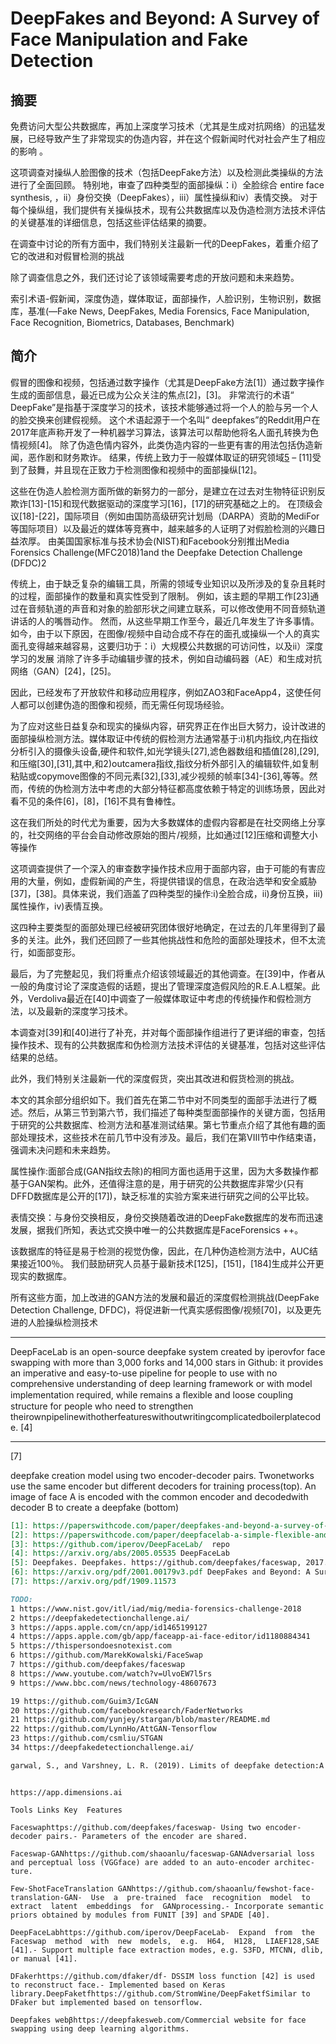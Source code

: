 

<!--
 * @version:
 * @Author:  StevenJokess https://github.com/StevenJokess
 * @Date: 2020-09-28 18:57:58
 * @LastEditors:  StevenJokess https://github.com/StevenJokess
 * @LastEditTime: 2020-10-08 18:59:31
 * @Description:MT
 * @TODO::
 * @Reference:
-->

[5]:MT

# DeepFakes and Beyond: A Survey of Face Manipulation and Fake Detection

## 摘要

免费访问大型公共数据库，再加上深度学习技术（尤其是生成对抗网络）的迅猛发展，已经导致产生了非常现实的伪造内容，并在这个假新闻时代对社会产生了相应的影响 。

这项调查对操纵人脸图像的技术（包括DeepFake方法）以及检测此类操纵的方法进行了全面回顾。 特别地，审查了四种类型的面部操纵：i）全脸综合 entire face synthesis, ，ii）身份交换（DeepFakes），iii）属性操纵和iv）表情交换。 对于每个操纵组，我们提供有关操纵技术，现有公共数据库以及伪造检测方法技术评估的关键基准的详细信息，包括这些评估结果的摘要。

在调查中讨论的所有方面中，我们特别关注最新一代的DeepFakes，着重介绍了它的改进和对假冒检测的挑战

除了调查信息之外，我们还讨论了该领域需要考虑的开放问题和未来趋势。

索引术语-假新闻，深度伪造，媒体取证，面部操作，人脸识别，生物识别，数据库，基准(—Fake News, DeepFakes, Media Forensics, Face Manipulation, Face Recognition, Biometrics, Databases, Benchmark)



## 简介

假冒的图像和视频，包括通过数字操作（尤其是DeepFake方法[1]）通过数字操作生成的面部信息，最近已成为公众关注的焦点[2]，[3]。 非常流行的术语“ DeepFake”是指基于深度学习的技术，该技术能够通过将一个人的脸与另一个人的脸交换来创建假视频。 这个术语起源于一个名叫“ deepfakes”的Reddit用户在2017年底声称开发了一种机器学习算法，该算法可以帮助他将名人面孔转换为色情视频[4]。 除了伪造色情内容外，此类伪造内容的一些更有害的用法包括伪造新闻，恶作剧和财务欺诈。 结果，传统上致力于一般媒体取证的研究领域[5] – [11]受到了鼓舞，并且现在正致力于检测图像和视频中的面部操纵[12]。

这些在伪造人脸检测方面所做的新努力的一部分，是建立在过去对生物特征识别反欺诈[13]-[15]和现代数据驱动的深度学习[16]，[17]的研究基础之上的。 在顶级会议[18]-[22]，国际项目（例如由国防高级研究计划局（DARPA）资助的MediFor等国际项目）以及最近的媒体等竞赛中，越来越多的人证明了对假脸检测的兴趣日益浓厚。 由美国国家标准与技术协会(NIST)和Facebook分别推出Media Forensics Challenge(MFC2018)1and the Deepfake Detection Challenge (DFDC)2


传统上，由于缺乏复杂的编辑工具，所需的领域专业知识以及所涉及的复杂且耗时的过程，面部操作的数量和真实性受到了限制。 例如，该主题的早期工作[23]通过在音频轨道的声音和对象的脸部形状之间建立联系，可以修改使用不同音频轨道讲话的人的嘴唇动作。 然而，从这些早期工作至今，最近几年发生了许多事情。 如今，由于以下原因，在图像/视频中自动合成不存在的面孔或操纵一个人的真实面孔变得越来越容易，这要归功于：i）大规模公共数据的可访问性，以及ii）深度学习的发展 消除了许多手动编辑步骤的技术，例如自动编码器（AE）和生成对抗网络（GAN）[24]，[25]。

因此，已经发布了开放软件和移动应用程序，例如ZAO3和FaceApp4，这使任何人都可以创建伪造的图像和视频，而无需任何现场经验。

为了应对这些日益复杂和现实的操纵内容，研究界正在作出巨大努力，设计改进的面部操纵检测方法。媒体取证中传统的假检测方法通常基于:i)机内指纹,内在指纹分析引入的摄像头设备,硬件和软件,如光学镜头[27],滤色器数组和插值[28],[29],和压缩[30],[31],其中,和2)outcamera指纹,指纹分析外部引入的编辑软件,如复制粘贴或copymove图像的不同元素[32],[33],减少视频的帧率[34]-[36],等等。然而，传统的伪检测方法中考虑的大部分特征都高度依赖于特定的训练场景，因此对看不见的条件[6]，[8]，[16]不具有鲁棒性。

这在我们所处的时代尤为重要，因为大多数媒体的虚假内容都是在社交网络上分享的，社交网络的平台会自动修改原始的图片/视频，比如通过[12]压缩和调整大小等操作

这项调查提供了一个深入的审查数字操作技术应用于面部内容，由于可能的有害应用的大量，例如，虚假新闻的产生，将提供错误的信息，在政治选举和安全威胁[37]，[38]。具体来说，我们涵盖了四种类型的操作:i)全脸合成，ii)身份互换，iii)属性操作，iv)表情互换。

这四种主要类型的面部处理已经被研究团体很好地确定，在过去的几年里得到了最多的关注。此外，我们还回顾了一些其他挑战性和危险的面部处理技术，但不太流行，如面部变形。

最后，为了完整起见，我们将重点介绍该领域最近的其他调查。在[39]中，作者从一般的角度讨论了深度造假的话题，提出了管理深度造假风险的R.E.A.L框架。此外，Verdoliva最近在[40]中调查了一般媒体取证中考虑的传统操作和假检测方法，以及最新的深度学习技术。

本调查对[39]和[40]进行了补充，并对每个面部操作组进行了更详细的审查，包括操作技术、现有的公共数据库和伪检测方法技术评估的关键基准，包括对这些评估结果的总结。

此外，我们特别关注最新一代的深度假货，突出其改进和假货检测的挑战。

本文的其余部分组织如下。我们首先在第二节中对不同类型的面部手法进行了概述。然后，从第三节到第六节，我们描述了每种类型面部操作的关键方面，包括用于研究的公共数据库、检测方法和基准测试结果。第七节重点介绍了其他有趣的面部处理技术，这些技术在前几节中没有涉及。最后，我们在第VIII节中作结束语，强调未决问题和未来趋势。









属性操作:面部合成(GAN指纹去除)的相同方面也适用于这里，因为大多数操作都基于GAN架构。此外，还值得注意的是，用于研究的公共数据库非常少(只有DFFD数据库是公开的[17])，缺乏标准的实验方案来进行研究之间的公平比较。

表情交换：与身份交换相反，身份交换随着改进的DeepFake数据库的发布而迅速发展，据我们所知，表达式交换中唯一的公共数据库是FaceForensics ++。

该数据库的特征是易于检测的视觉伪像，因此，在几种伪造检测方法中，AUC结果接近100％。 我们鼓励研究人员基于最新技术[125]，[151]，[184]生成并公开更现实的数据库。


所有这些方面，加上改进的GAN方法的发展和最近的深度假检测挑战(DeepFake Detection Challenge, DFDC)，将促进新一代真实感假图像/视频[70]，以及更先进的人脸操纵检测技术

---

DeepFaceLab is an open-source deepfake system created by iperovfor face swapping with more than 3,000 forks and 14,000 stars in Github: it provides an imperative and easy-to-use pipeline for people to use with no comprehensive understanding of deep learning framework or with model implementation required, while remains a ﬂexible and loose coupling structure for people who need to strengthen theirownpipelinewithotherfeatureswithoutwritingcomplicatedboilerplatecode. [4]



---
[7]

  deepfake  creation  model  using  two  encoder-decoder  pairs.  Twonetworks  use  the  same  encoder  but  different  decoders  for  training  process(top). An image of face A is encoded with the common encoder and decodedwith decoder B to create a deepfake (bottom)




```md
[1]: https://paperswithcode.com/paper/deepfakes-and-beyond-a-survey-of-face
[2]: https://paperswithcode.com/paper/deepfacelab-a-simple-flexible-and-extensible
[3]: https://github.com/iperov/DeepFaceLab/  repo
[4]: https://arxiv.org/abs/2005.05535 DeepFaceLab
[5]: Deepfakes. Deepfakes. https://github.com/deepfakes/faceswap, 2017.
[6]: https://arxiv.org/pdf/2001.00179v3.pdf DeepFakes and Beyond: A Survey of Face Manipulation and Fake Detection
[7]: https://arxiv.org/pdf/1909.11573

```

```md
TODO:
1 https://www.nist.gov/itl/iad/mig/media-forensics-challenge-2018
2 https://deepfakedetectionchallenge.ai/
3 https://apps.apple.com/cn/app/id1465199127
4 https://apps.apple.com/gb/app/faceapp-ai-face-editor/id1180884341
5 https://thispersondoesnotexist.com
6 https://github.com/MarekKowalski/FaceSwap
7 https://github.com/deepfakes/faceswap
8 https://www.youtube.com/watch?v=UlvoEW7l5rs
9 https://www.bbc.com/news/technology-48607673

19 https://github.com/Guim3/IcGAN
20 https://github.com/facebookresearch/FaderNetworks
21 https://github.com/yunjey/stargan/blob/master/README.md
22 https://github.com/LynnHo/AttGAN-Tensorflow
23 https://github.com/csmliu/STGAN
34 https://deepfakedetectionchallenge.ai/

garwal, S., and Varshney, L. R. (2019). Limits of deepfake detection:A robust estimation viewpoint.arXiv preprintarXiv:1905.03493.
```

```

https://app.dimensions.ai

Tools Links Key  Features

Faceswaphttps://github.com/deepfakes/faceswap- Using two encoder-decoder pairs.- Parameters of the encoder are shared.

Faceswap-GANhttps://github.com/shaoanlu/faceswap-GANAdversarial loss and perceptual loss (VGGface) are added to an auto-encoder architec-ture.

Few-ShotFaceTranslation GANhttps://github.com/shaoanlu/fewshot-face-translation-GAN-  Use  a  pre-trained  face  recognition  model  to  extract  latent  embeddings  for  GANprocessing.- Incorporate semantic priors obtained by modules from FUNIT [39] and SPADE [40].

DeepFaceLabhttps://github.com/iperov/DeepFaceLab-  Expand  from  the  Faceswap  method  with  new  models,  e.g.  H64,  H128,  LIAEF128,SAE [41].- Support multiple face extraction modes, e.g. S3FD, MTCNN, dlib, or manual [41].

DFakerhttps://github.com/dfaker/df- DSSIM loss function [42] is used to reconstruct face.- Implemented based on Keras library.DeepFaketfhttps://github.com/StromWine/DeepFaketfSimilar to DFaker but implemented based on tensorflow.

Deepfakes webβhttps://deepfakesweb.com/Commercial website for face swapping using deep learning algorithms.
```
